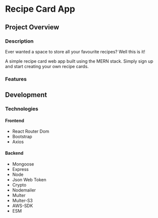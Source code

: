 # Recipe Card App

## Project Overview

### Description

Ever wanted a space to store all your favourite recipes? Well this is it!

A simple recipe card web app built using the MERN stack. Simply sign up and start creating your own recipe cards.

### Features

## Development

### Technologies

#### Frontend

- React Router Dom
- Bootstrap
- Axios

#### Backend

- Mongoose
- Express
- Node
- Json Web Token
- Crypto
- Nodemailer
- Multer
- Multer-S3
- AWS-SDK
- ESM